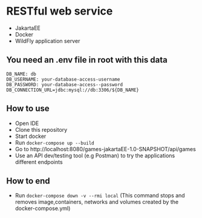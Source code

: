 # RESTful web service 
- JakartaEE
- Docker
- WildFly application server

## You need an .env file in root with this data
```
DB_NAME: db
DB_USERNAME: your-database-access-username
DB_PASSWORD: your-database-access--password
DB_CONNECTION_URL=jdbc:mysql://db:3306/${DB_NAME}
```

## How to use
- Open IDE
- Clone this repository
- Start docker
- Run `docker-compose up --build`
- Go to http://localhost:8080/games-jakartaEE-1.0-SNAPSHOT/api/games
- Use an API dev/testing tool (e.g Postman) to try the applications different endpoints


## How to end
- Run `docker-compose down -v --rmi local`    (This command stops and removes image,containers, networks and volumes created by the docker-compose.yml)

